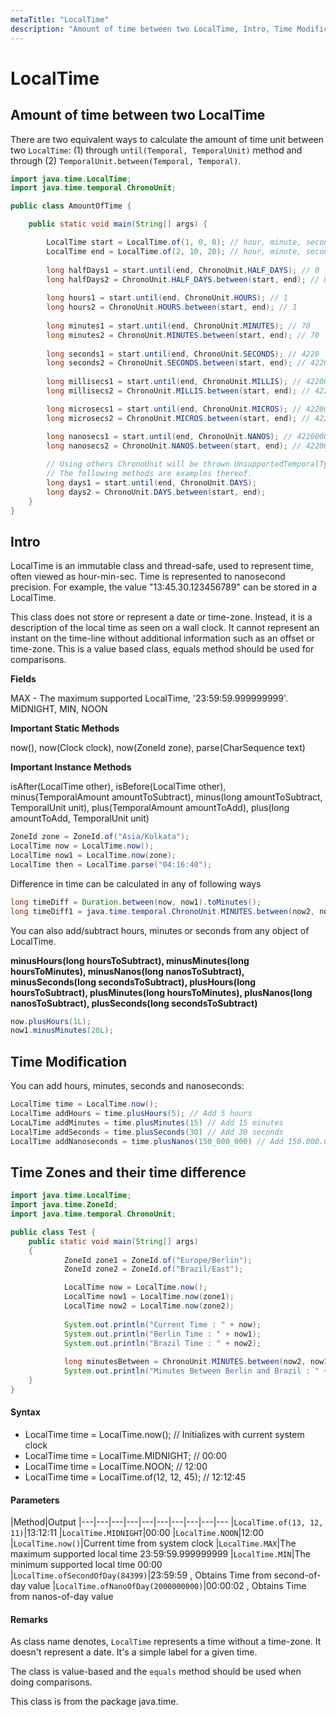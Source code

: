```yaml
---
metaTitle: "LocalTime"
description: "Amount of time between two LocalTime, Intro, Time Modification, Time Zones and their time difference"
---
```


# LocalTime



## Amount of time between two LocalTime


There are two equivalent ways to calculate the amount of time unit between two `LocalTime`: (1) through `until(Temporal, TemporalUnit)` method and through (2) `TemporalUnit.between(Temporal, Temporal)`.

```java
import java.time.LocalTime;
import java.time.temporal.ChronoUnit;

public class AmountOfTime {

    public static void main(String[] args) {

        LocalTime start = LocalTime.of(1, 0, 0); // hour, minute, second
        LocalTime end = LocalTime.of(2, 10, 20); // hour, minute, second
        
        long halfDays1 = start.until(end, ChronoUnit.HALF_DAYS); // 0
        long halfDays2 = ChronoUnit.HALF_DAYS.between(start, end); // 0
        
        long hours1 = start.until(end, ChronoUnit.HOURS); // 1
        long hours2 = ChronoUnit.HOURS.between(start, end); // 1
        
        long minutes1 = start.until(end, ChronoUnit.MINUTES); // 70
        long minutes2 = ChronoUnit.MINUTES.between(start, end); // 70
        
        long seconds1 = start.until(end, ChronoUnit.SECONDS); // 4220
        long seconds2 = ChronoUnit.SECONDS.between(start, end); // 4220
        
        long millisecs1 = start.until(end, ChronoUnit.MILLIS); // 4220000
        long millisecs2 = ChronoUnit.MILLIS.between(start, end); // 4220000

        long microsecs1 = start.until(end, ChronoUnit.MICROS); // 4220000000
        long microsecs2 = ChronoUnit.MICROS.between(start, end); // 4220000000

        long nanosecs1 = start.until(end, ChronoUnit.NANOS); // 4220000000000
        long nanosecs2 = ChronoUnit.NANOS.between(start, end); // 4220000000000
        
        // Using others ChronoUnit will be thrown UnsupportedTemporalTypeException.
        // The following methods are examples thereof.
        long days1 = start.until(end, ChronoUnit.DAYS); 
        long days2 = ChronoUnit.DAYS.between(start, end); 
    }
}

```



## Intro


LocalTime is an immutable class and thread-safe, used to represent time, often viewed as hour-min-sec. Time is represented to nanosecond precision. For example, the value "13:45.30.123456789" can be stored in a LocalTime.

This class does not store or represent a date or time-zone. Instead, it is a description of the local time as seen on a wall clock. It cannot represent an instant on the time-line without additional information such as an offset or time-zone. This is a value based class, equals method should be used for comparisons.

**Fields**

MAX - The maximum supported LocalTime, '23:59:59.999999999'.
MIDNIGHT, MIN, NOON

**Important Static Methods**

now(), now(Clock clock), now(ZoneId zone), parse(CharSequence text)

**Important Instance Methods**

isAfter(LocalTime other), isBefore(LocalTime other), minus(TemporalAmount amountToSubtract), minus(long amountToSubtract, TemporalUnit unit), plus(TemporalAmount amountToAdd), plus(long amountToAdd, TemporalUnit unit)

```java
ZoneId zone = ZoneId.of("Asia/Kolkata");
LocalTime now = LocalTime.now();
LocalTime now1 = LocalTime.now(zone);
LocalTime then = LocalTime.parse("04:16:40");

```

Difference in time can be calculated in any of following ways

```java
long timeDiff = Duration.between(now, now1).toMinutes();
long timeDiff1 = java.time.temporal.ChronoUnit.MINUTES.between(now2, now1);

```

You can also add/subtract hours, minutes or seconds from any object of LocalTime.

**minusHours(long hoursToSubtract), minusMinutes(long hoursToMinutes), minusNanos(long nanosToSubtract), minusSeconds(long secondsToSubtract), plusHours(long hoursToSubtract), plusMinutes(long hoursToMinutes), plusNanos(long nanosToSubtract), plusSeconds(long secondsToSubtract)**

```java
now.plusHours(1L);
now1.minusMinutes(20L);

```



## Time Modification


You can add hours, minutes, seconds and nanoseconds:

```java
LocalTime time = LocalTime.now();
LocalTime addHours = time.plusHours(5); // Add 5 hours
LocaLTime addMinutes = time.plusMinutes(15) // Add 15 minutes
LocalTime addSeconds = time.plusSeconds(30) // Add 30 seconds
LocalTime addNanoseconds = time.plusNanos(150_000_000) // Add 150.000.000ns (150ms)

```



## Time Zones and their time difference


```java
import java.time.LocalTime;
import java.time.ZoneId;
import java.time.temporal.ChronoUnit;

public class Test {
    public static void main(String[] args)
    {
            ZoneId zone1 = ZoneId.of("Europe/Berlin");
            ZoneId zone2 = ZoneId.of("Brazil/East");

            LocalTime now = LocalTime.now();
            LocalTime now1 = LocalTime.now(zone1);
            LocalTime now2 = LocalTime.now(zone2);
            
            System.out.println("Current Time : " + now);
            System.out.println("Berlin Time : " + now1);
            System.out.println("Brazil Time : " + now2);
            
            long minutesBetween = ChronoUnit.MINUTES.between(now2, now1);
            System.out.println("Minutes Between Berlin and Brazil : " + minutesBetween +"mins");          
    }
}

```



#### Syntax


- LocalTime time = LocalTime.now(); // Initializes with current system clock
- LocalTime time = LocalTime.MIDNIGHT; // 00:00
- LocalTime time = LocalTime.NOON; // 12:00
- LocalTime time = LocalTime.of(12, 12, 45); // 12:12:45



#### Parameters


|Method|Output
|---|---|---|---|---|---|---|---|---|---
|`LocalTime.of(13, 12, 11)`|13:12:11
|`LocalTime.MIDNIGHT`|00:00
|`LocalTime.NOON`|12:00
|`LocalTime.now()`|Current time from system clock
|`LocalTime.MAX`|The maximum supported local time 23:59:59.999999999
|`LocalTime.MIN`|The minimum supported local time 00:00
|`LocalTime.ofSecondOfDay(84399)`|23:59:59 , Obtains Time from second-of-day value
|`LocalTime.ofNanoOfDay(2000000000)`|00:00:02 , Obtains Time from nanos-of-day value



#### Remarks


As class name denotes, `LocalTime` represents a time without a time-zone. It doesn't represent a date. It's a simple label for a given time.

The class is value-based and the `equals` method should be used when doing comparisons.

This class is from the package java.time.

